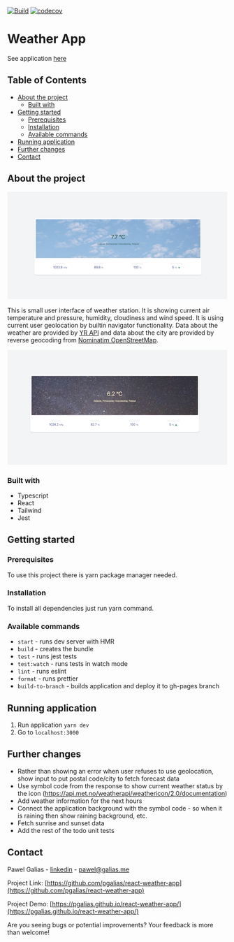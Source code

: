 [![Build](https://github.com/pgalias/react-weather-app/actions/workflows/check-commit.yml/badge.svg?branch=master)](https://github.com/pgalias/react-weather-app/actions/workflows/check-commit.yml)
[![codecov](https://codecov.io/gh/pgalias/react-weather-app/branch/master/graph/badge.svg)](https://codecov.io/gh/pgalias/react-weather-app)

# Weather App

See application [here](https://pgalias.github.io/react-weather-app/)

## Table of Contents

* [About the project](#about-the-project)
    * [Built with](#built-with)
* [Getting started](#getting-started)
    * [Prerequisites](#prerequisites)
    * [Installation](#installation)
    * [Available commands](#available-commands)
* [Running application](#running-application)
* [Further changes](#further-changes)
* [Contact](#contact)

## About the project

![application appearance](./day-screenshot.png)

This is small user interface of weather station. It is showing current air temperature and pressure, humidity, 
cloudiness and wind speed. It is using current user geolocation by builtin navigator functionality. Data about the 
weather are provided by [YR API](https://developer.yr.no) and data about the city are provided by reverse geocoding from
[Nominatim OpenStreetMap](https://nominatim.openstreetmap.org/reverse).

![application appearance](./night-screenshot.png)

### Built with

- Typescript
- React
- Tailwind
- Jest

## Getting started

### Prerequisites

To use this project there is yarn package manager needed.

### Installation

To install all dependencies just run yarn command.

### Available commands

- `start` - runs dev server with HMR
- `build` - creates the bundle
- `test` - runs jest tests
- `test:watch` - runs tests in watch mode
- `lint` - runs eslint
- `format` - runs prettier 
- `build-to-branch` - builds application and deploy it to gh-pages branch

## Running application

1. Run application `yarn dev`
2. Go to `localhost:3000`

## Further changes

- Rather than showing an error when user refuses to use geolocation, show input to put postal code/city to fetch forecast data
- Use symbol code from the response to show current weather status by the icon (https://api.met.no/weatherapi/weathericon/2.0/documentation)
- Add weather information for the next hours
- Connect the application background with the symbol code - so when it is raining then show raining background, etc.  
- Fetch sunrise and sunset data
- Add the rest of the todo unit tests

## Contact

Pawel Galias - [linkedin](https://linkedin.com/in/pawgalias) - [pawel@galias.me](pawel@galias.me)

Project Link: [https://github.com/pgalias/react-weather-app](https://github.com/pgalias/react-weather-app)

Project Demo: [https://pgalias.github.io/react-weather-app/](https://pgalias.github.io/react-weather-app/)

Are you seeing bugs or potential improvements? Your feedback is more than welcome!
